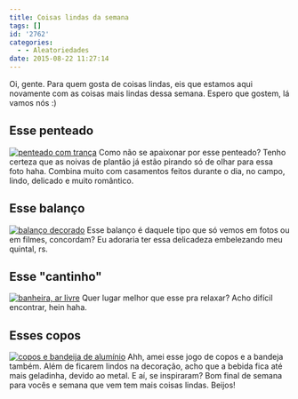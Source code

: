 ```yaml
---
title: Coisas lindas da semana
tags: []
id: '2762'
categories:
  - - Aleatoriedades
date: 2015-08-22 11:27:14
---
```


Oi, gente. Para quem gosta de coisas lindas, eis que estamos aqui novamente com as coisas mais lindas dessa semana. Espero que gostem, lá vamos nós :)

## Esse penteado

[![penteado com trança](http://natalia.blog.br/wp-content/uploads/2015/08/penteado-com-trança-para-noiva-683x1024.jpg)](http://natalia.blog.br/wp-content/uploads/2015/08/penteado-com-trança-para-noiva.jpg) Como não se apaixonar por esse penteado? Tenho certeza que as noivas de plantão já estão pirando só de olhar para essa foto haha. Combina muito com casamentos feitos durante o dia, no campo, lindo, delicado e muito romântico.

## Esse balanço

[![balanço decorado](http://natalia.blog.br/wp-content/uploads/2015/08/balanço-decorado.jpg)](http://natalia.blog.br/wp-content/uploads/2015/08/balanço-decorado.jpg) Esse balanço é daquele tipo que só vemos em fotos ou em filmes, concordam? Eu adoraria ter essa delicadeza embelezando meu quintal, rs.

## Esse "cantinho"

[![banheira, ar livre](http://natalia.blog.br/wp-content/uploads/2015/08/c433763a3c1f7f20a273199284a08ec7.jpg)](http://natalia.blog.br/wp-content/uploads/2015/08/c433763a3c1f7f20a273199284a08ec7.jpg) Quer lugar melhor que esse pra relaxar? Acho difícil encontrar, hein haha.

## Esses copos

[![copos e bandeija de alumínio](http://natalia.blog.br/wp-content/uploads/2015/08/copos-de-alumínio-707x1024.jpg)](http://natalia.blog.br/wp-content/uploads/2015/08/copos-de-alumínio.jpg) Ahh, amei esse jogo de copos e a bandeja também. Além de ficarem lindos na decoração, acho que a bebida fica até mais geladinha, devido ao metal. E aí, se inspiraram? Bom final de semana para vocês e semana que vem tem mais coisas lindas. Beijos!